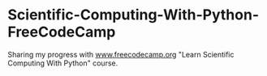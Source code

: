 # Scientific-Computing-With-Python-FreeCodeCamp
Sharing my progress with www.freecodecamp.org "Learn Scientific Computing With Python" course.
